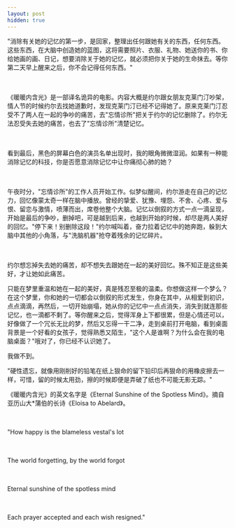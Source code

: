 ```yaml
---
layout: post
hidden: true
---
```

"消除有关她的记忆的第一步，是回家，整理出任何跟她有关的东西，任何东西。这些东西，在大脑中创造她的蓝图，这将需要照片、衣服、礼物、她送你的书、你给她画的画、日记，想要消除关于她的记忆，就必须把你关于她的生命抹去。等你第二天早上醒来之后，你不会记得任何东西。"
  
　　

《暖暖内含光》是一部译名诡异的电影。内容大概是约尔跟女朋友克莱门汀吵架，情人节的时候约尔去找她道歉时，发现克莱门汀已经不记得她了。原来克莱门汀忍受不了两人在一起的争吵的痛苦，去"忘情诊所"把关于约尔的记忆删除了。约尔无法忍受失去她的痛苦，也去了"忘情诊所"清楚记忆。
  
　　

看到最后，黑色的屏幕白色的演员名单出现时，我的眼角微微湿润。如果有一种能消除记忆的科技，你是否愿意消除记忆中让你痛彻心肺的她？
  
　　

午夜时分，"忘情诊所"的工作人员开始工作。似梦似醒间，约尔游走在自己的记忆力，回忆像蒙太奇一样在脑中播放。曾经的挚爱、犹豫、埋怨、不舍、心疼、爱与恨、留恋与激情，喷薄而出，席卷他整个大脑。记忆以倒叙的方式一点一滴呈现，开始是最后的争吵，删掉吧，可是越到后来，也越到开始的时候，却尽是两人美好的回忆。"停下来！别删除这段！"约尔喊叫着，奋力拉着记忆中的她奔跑，躲到大脑中其他的小角落，与"洗脑机器"抢夺着残余的记忆碎片。
  
　　

约尔想忘掉失去她的痛苦，却不想失去跟她在一起的美好回忆。殊不知正是这些美好，才让她如此痛苦。

只能在梦里重温和她在一起的美好，真是残忍至极的温柔。你想做这样一个梦么？在这个梦里，你和她的一切都会以倒叙的形式发生，你身在其中，从相爱到初识，点点滴滴，再然后，一切开始崩塌，她从你的记忆中一点点消失，消失到就连那些记忆，也一滴都不剩了。等你醒来之后，觉得浑身上下都很累，但是心情还可以，好像做了一个冗长无比的梦，然后又忘得一干二净，走到桌前打开电脑，看到桌面背景是一个好看的女孩子，觉得熟悉又陌生，"这个人是谁啊？为什么会在我的电脑桌面？"哦对了，你已经不认识她了。

我做不到。

"硬性遗忘，就像用刚削好的铅笔在纸上狠命的留下铅印后再狠命的用橡皮擦去一样，可惜，留的时候太用劲，擦的时候即便是弄破了纸也不可能无影无踪。"

《暖暖内含光》的英文名字是《Eternal Sunshine of the Spotless Mind》。摘自亚历山大*蒲伯的长诗《Eloisa to Abelard》。
  
　　

"How happy is the blameless vestal's lot
  
　　

The world forgetting, by the world forgot
  
　　

Eternal sunshine of the spotless mind
  
　　

Each prayer accepted and each wish resigned."